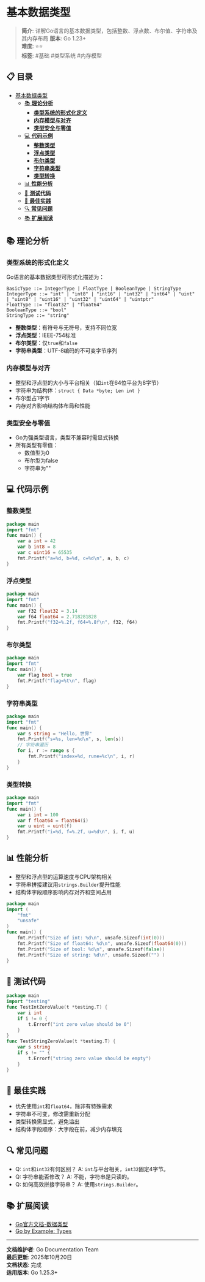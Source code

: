 # 基本数据类型

> **简介**: 详解Go语言的基本数据类型，包括整数、浮点数、布尔值、字符串及其内存布局
> **版本**: Go 1.23+  
> **难度**: ⭐⭐  
> **标签**: #基础 #类型系统 #内存模型

## 📋 目录

<!-- TOC START -->
- [基本数据类型](#基本数据类型)
  - [📚 **理论分析**](#-理论分析)
    - [**类型系统的形式化定义**](#类型系统的形式化定义)
    - [**内存模型与对齐**](#内存模型与对齐)
    - [**类型安全与零值**](#类型安全与零值)
  - [💻 **代码示例**](#-代码示例)
    - [**整数类型**](#整数类型)
    - [**浮点类型**](#浮点类型)
    - [**布尔类型**](#布尔类型)
    - [**字符串类型**](#字符串类型)
    - [**类型转换**](#类型转换)
  - [📊 **性能分析**](#-性能分析)
  - [🧪 **测试代码**](#-测试代码)
  - [🎯 **最佳实践**](#-最佳实践)
  - [🔍 **常见问题**](#-常见问题)
  - [📚 **扩展阅读**](#-扩展阅读)
<!-- TOC END -->

## 📚 **理论分析**

### **类型系统的形式化定义**

Go语言的基本数据类型可形式化描述为：

```text
BasicType ::= IntegerType | FloatType | BooleanType | StringType
IntegerType ::= "int" | "int8" | "int16" | "int32" | "int64" | "uint" | "uint8" | "uint16" | "uint32" | "uint64" | "uintptr"
FloatType ::= "float32" | "float64"
BooleanType ::= "bool"
StringType ::= "string"
```

- **整数类型**：有符号与无符号，支持不同位宽
- **浮点类型**：IEEE-754标准
- **布尔类型**：仅`true`和`false`
- **字符串类型**：UTF-8编码的不可变字节序列

### **内存模型与对齐**

- 整型和浮点型的大小与平台相关（如`int`在64位平台为8字节）
- 字符串为结构体：`struct { Data *byte; Len int }`
- 布尔型占1字节
- 内存对齐影响结构体布局和性能

### **类型安全与零值**

- Go为强类型语言，类型不兼容时需显式转换
- 所有类型有零值：
  - 数值型为0
  - 布尔型为false
  - 字符串为""

## 💻 **代码示例**

### **整数类型**

```go
package main
import "fmt"
func main() {
    var a int = 42
    var b int8 = 8
    var c uint16 = 65535
    fmt.Printf("a=%d, b=%d, c=%d\n", a, b, c)
}
```

### **浮点类型**

```go
package main
import "fmt"
func main() {
    var f32 float32 = 3.14
    var f64 float64 = 2.718281828
    fmt.Printf("f32=%.2f, f64=%.8f\n", f32, f64)
}
```

### **布尔类型**

```go
package main
import "fmt"
func main() {
    var flag bool = true
    fmt.Printf("flag=%t\n", flag)
}
```

### **字符串类型**

```go
package main
import "fmt"
func main() {
    var s string = "Hello, 世界"
    fmt.Printf("s=%s, len=%d\n", s, len(s))
    // 字符串遍历
    for i, r := range s {
        fmt.Printf("index=%d, rune=%c\n", i, r)
    }
}
```

### **类型转换**

```go
package main
import "fmt"
func main() {
    var i int = 100
    var f float64 = float64(i)
    var u uint = uint(f)
    fmt.Printf("i=%d, f=%.2f, u=%d\n", i, f, u)
}
```

## 📊 **性能分析**

- 整型和浮点型的运算速度与CPU架构相关
- 字符串拼接建议用`strings.Builder`提升性能
- 结构体字段顺序影响内存对齐和空间占用

```go
package main
import (
    "fmt"
    "unsafe"
)
func main() {
    fmt.Printf("Size of int: %d\n", unsafe.Sizeof(int(0)))
    fmt.Printf("Size of float64: %d\n", unsafe.Sizeof(float64(0)))
    fmt.Printf("Size of bool: %d\n", unsafe.Sizeof(false))
    fmt.Printf("Size of string: %d\n", unsafe.Sizeof("") )
}
```

## 🧪 **测试代码**

```go
package main
import "testing"
func TestIntZeroValue(t *testing.T) {
    var i int
    if i != 0 {
        t.Errorf("int zero value should be 0")
    }
}
func TestStringZeroValue(t *testing.T) {
    var s string
    if s != "" {
        t.Errorf("string zero value should be empty")
    }
}
```

## 🎯 **最佳实践**

- 优先使用`int`和`float64`，除非有特殊需求
- 字符串不可变，修改需重新分配
- 类型转换需显式，避免溢出
- 结构体字段顺序：大字段在前，减少内存填充

## 🔍 **常见问题**

- Q: `int`和`int32`有何区别？
  A: `int`与平台相关，`int32`固定4字节。
- Q: 字符串能否修改？
  A: 不能，字符串是只读的。
- Q: 如何高效拼接字符串？
  A: 使用`strings.Builder`。

## 📚 **扩展阅读**

- [Go官方文档-数据类型](https://golang.org/ref/spec#Types)
- [Go by Example: Types](https://gobyexample.com/types)

---

**文档维护者**: Go Documentation Team  
**最后更新**: 2025年10月20日  
**文档状态**: 完成  
**适用版本**: Go 1.25.3+
